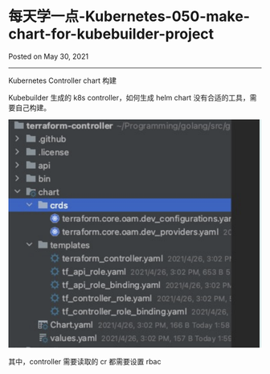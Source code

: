 # 每天学一点-Kubernetes-050-make-chart-for-kubebuilder-project

Posted on May 30, 2021

---

Kubernetes Controller
chart 构建

Kubebuilder 生成的 k8s controller，如何生成 helm chart 没有合适的工具，需要自己构建。

![](../resources/img/kubebuilder-chart.png)

其中，controller 需要读取的 cr 都需要设置 rbac

